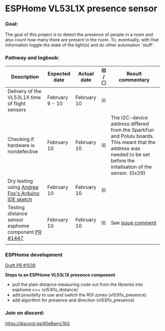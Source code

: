 # ESPHome VL53L1X presence sensor

### Goal:<br/>
The goal of this project is to detect the presence of people in a room and also count how many there are present in the room. To, eventually, with that information toggle the state of the light(s) and do other automation 'stuff'.

### Pathway and logbook: <br/>
| Description     |  Expected date  | Actual date  | ☒ /<br/> ☐   | Result commentary |
|----------------| ---------------|------------|------------|------------|
| Delivery of the VL53L1X time of flight sensors | February 9 - 10 | February 10 |  ☒ |
| Checking if hardware is nondefective | February 10| February 10 |  ☒ | The I2C-device address differed from the SparkFun and Polulu boards. This meant that the address was needed to be set before the initalisation of the sensor. (0x29)
| Dry testing using <a href="https://github.com/Andrea-Fox/peopleCounter">Andrea Fox's Arduino IDE sketch</a>| February 10 | February 10 |  ☒ | 
| Testing distance sensor esphome component <a href="https://github.com/esphome/esphome/pull/1447">PR #1447 </a>| February 10 | February 10 |  ☒ | See <a href="https://github.com/esphome/esphome/pull/1447#issuecomment-777426587">issue comment</a>
| |  | |  |

### ESPHome development <br/>
<a href="https://github.com/esphome/esphome/pull/1539 ">Draft PR #1539 </a>

**Steps to an ESPHome VL53L1X presence component**

- pull the plain distance measuring code out from the libraries into esphome c++ (vl53l1x_distance)
- add possibilty to use and switch the ROI zones (vl53l1x_presence)
- add algorithm for presence and direction (vl53l1x_presence)

### Join on discord:<br/>

https://discord.gg/65eBamz7AS

